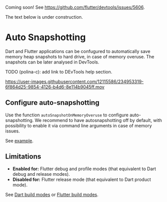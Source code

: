 Coming soon! See https://github.com/flutter/devtools/issues/5606.

The text below is under construction.

# Auto Snapshotting

Dart and Flutter applications can be confugured to automatically save
memory heap snapshots to hard drive, in case of memory overuse.
The snapshots can be later analysed in DevTools.

TODO (polina-c): add link to DEvTools help section.

https://user-images.githubusercontent.com/12115586/234953319-6f864d25-9854-4126-b4d6-8e114b9045ff.mov

## Configure auto-snapshotting

Use the function `autoSnapshotOnMemoryOveruse` to configure auto-snapshotting. We
recommend to have autosnapshotting off by default, with possibility
to enable it via command line arguments in case of memory issues.

See [example](../more_examples/autosnapshotting/).

## Limitations

* **Enabled for:** Flutter debug and profile modes (that equivalent to Dart debug and release modes).
* **Disabled for:** Flutter release mode (that equivalent to Dart product mode).

See [Dart build modes](https://github.com/dart-lang/site-www/issues/4436)
or [Flutter build modes](https://docs.flutter.dev/testing/build-modes).
